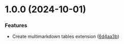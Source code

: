 # 1.0.0 (2024-10-01)

### Features

* Create multimarkdown tables extension ([6d4aa3b](https://github.com/danishcake/multimarkdown-tables-vscode/commit/6d4aa3b915b7f8355c9a3e147f63cc293210574e))
